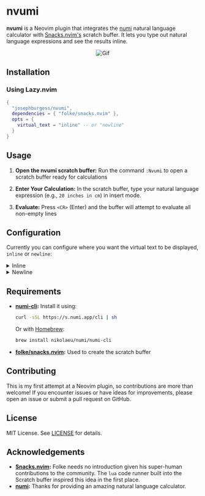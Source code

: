# nvumi

**nvumi** is a Neovim plugin that integrates the [numi](https://github.com/nikolaeu/numi) natural language calculator with [Snacks.nvim's](https://github.com/folke/snacks.nvim/blob/main/docs/scratch.md) scratch buffer. It lets you type out natural language expressions and see the results inline.


<p align="center">
  <img src="https://github.com/user-attachments/assets/cab9e513-cbce-40fb-b82f-0be6371cddba" alt="Gif" />
</p>


## Installation

### Using Lazy.nvim

```lua
{
  "josephburgess/nvumi",
  dependencies = { "folke/snacks.nvim" },
  opts = {
    virtual_text = "inline" -- or "newline"
  }
}
```

## Usage

1. **Open the nvumi scratch buffer:**
   Run the command `:Nvumi` to open a scratch buffer ready for calculations

2. **Enter Your Calculation:**
   In the scratch buffer, type your natural language expression (e.g., `20 inches in cm`) in insert mode.

3. **Evaluate:**
   Press `<CR>` (Enter) and the buffer will attempt to evaluate all non-empty lines

## Configuration

Currently you can configure where you want the virtual text to be displayed, `inline` or `newline`:

<details closed>
  <summary>Inline</summary>
  <p>
    <img src="https://github.com/user-attachments/assets/dae054cc-bddb-49c2-802a-68bfc9108d49" alt="Inline Screenshot" />
  </p>
</details>

<details closed>
  <summary>Newline</summary>
  <p>
    <img src="https://github.com/user-attachments/assets/f7222430-4cb4-4eb7-a155-477d70dc39ff" alt="Newline Screenshot" />
  </p>
</details>

## Requirements

- **[numi-cli](https://github.com/nikolaeu/numi):**
  Install it using:

  ```bash
  curl -sSL https://s.numi.app/cli | sh
  ```

  Or with [Homebrew](https://brew.sh/):

  ```bash
  brew install nikolaeu/numi/numi-cli
  ```

- **[folke/snacks.nvim](https://github.com/folke/snacks.nvim):**
  Used to create the scratch buffer

## Contributing

This is my first attempt at a Neovim plugin, so contributions are more than welcome! If you encounter issues or have ideas for improvements, please open an issue or submit a pull request on GitHub.

## License

MIT License. See [LICENSE](LICENSE) for details.

## Acknowledgements

- **[Snacks.nvim](https://github.com/folke/snacks.nvim):**
  Folke needs no introduction given his super-human contributions to the community. The `lua` code runner built into the Scratch buffer inspired this idea in the first place.
- **[numi](https://github.com/nikolaeu/numi):**
  Thanks for providing an amazing natural language calculator.
